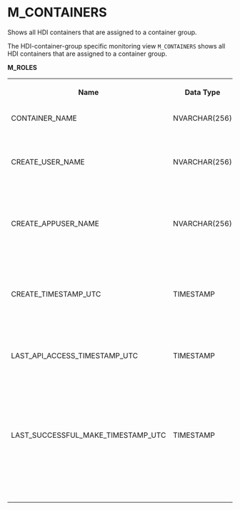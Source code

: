 <!-- loiodcf1c9e9555a417b8e84f92def3ccf92 -->

# M\_CONTAINERS

Shows all HDI containers that are assigned to a container group.



The HDI-container-group specific monitoring view `M_CONTAINERS` shows all HDI containers that are assigned to a container group.

**M\_ROLES**


<table>
<tr>
<th valign="top">

Name



</th>
<th valign="top">

Data Type



</th>
<th valign="top">

Description



</th>
</tr>
<tr>
<td valign="top">

CONTAINER\_NAME



</td>
<td valign="top">

NVARCHAR\(256\)



</td>
<td valign="top">

The name of the container



</td>
</tr>
<tr>
<td valign="top">

CREATE\_USER\_NAME



</td>
<td valign="top">

NVARCHAR\(256\)



</td>
<td valign="top">

The name of the user who created the container



</td>
</tr>
<tr>
<td valign="top">

CREATE\_APPUSER\_NAME



</td>
<td valign="top">

NVARCHAR\(256\)



</td>
<td valign="top">

The name of the application user who created the container



</td>
</tr>
<tr>
<td valign="top">

CREATE\_TIMESTAMP\_UTC



</td>
<td valign="top">

TIMESTAMP



</td>
<td valign="top">

The time at which the container was created



</td>
</tr>
<tr>
<td valign="top">

LAST\_API\_ACCESS\_TIMESTAMP\_UTC



</td>
<td valign="top">

TIMESTAMP



</td>
<td valign="top">

The time when an API on the container was most recently called



</td>
</tr>
<tr>
<td valign="top">

LAST\_SUCCESSFUL\_MAKE\_TIMESTAMP\_UTC



</td>
<td valign="top">

TIMESTAMP



</td>
<td valign="top">

The time of the most recent successful deployment to the container



</td>
</tr>
</table>

